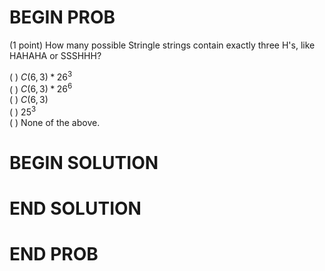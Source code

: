 # BEGIN PROB

(1 point) How many possible Stringle strings contain exactly three H's,
like HAHAHA or SSSHHH?

( ) $C(6,3)*26^3$\
( ) $C(6,3)*26^6$\
( ) $C(6,3)$\
( ) $25^3$\
( ) None of the above.

# BEGIN SOLUTION

# END SOLUTION

# END PROB